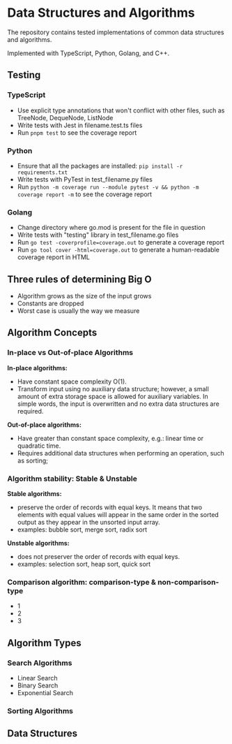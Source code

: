# Data Structures and Algorithms

The repository contains tested implementations of common data structures and algorithms.

Implemented with TypeScript, Python, Golang, and C++.

## Testing

### TypeScript

* Use explicit type annotations that won't conflict with other files, such as TreeNode, DequeNode, ListNode
* Write tests with Jest in filename.test.ts files
* Run `pnpm test` to see the coverage report
  
### Python

* Ensure that all the packages are installed: `pip install -r requirements.txt`
* Write tests with PyTest in test_filename.py files
* Run `python -m coverage run --module pytest -v && python -m coverage report -m` to see the coverage report

### Golang

* Change directory where go.mod is present for the file in question
* Write tests with "testing" library in test_filename.go files
* Run `go test -coverprofile=coverage.out` to generate a coverage report
* Run `go tool cover -html=coverage.out` to generate a human-readable coverage report in HTML

## Three rules of determining Big O

* Algorithm grows as the size of the input grows
* Constants are dropped
* Worst case is usually the way we measure

## Algorithm Concepts

### In-place vs Out-of-place Algorithms

**In-place algorithms:**

* Have constant space complexity O(1).
* Transform input using no auxiliary data structure; however, a small amount of extra storage space is allowed for auxiliary variables. In simple words, the input is overwritten and no extra data structures are required.
  
**Out-of-place algorithms:**

* Have greater than constant space complexity, e.g.: linear time or quadratic time.
* Requires additional data structures when performing an operation, such as sorting;

### Algorithm stability: Stable & Unstable

**Stable algorithms:**

* preserve the order of records with equal keys. It means that two elements with equal values will appear in the same order in the sorted output as they appear in the unsorted input array.
* examples: bubble sort, merge sort, radix sort

**Unstable algorithms:**

* does not preserver the order of records with equal keys.
* examples: selection sort, heap sort, quick sort

### Comparison algorithm: comparison-type & non-comparison-type

* 1
* 2
* 3

## Algorithm Types

### Search Algorithms

* Linear Search
* Binary Search
* Exponential Search

### Sorting Algorithms

## Data Structures